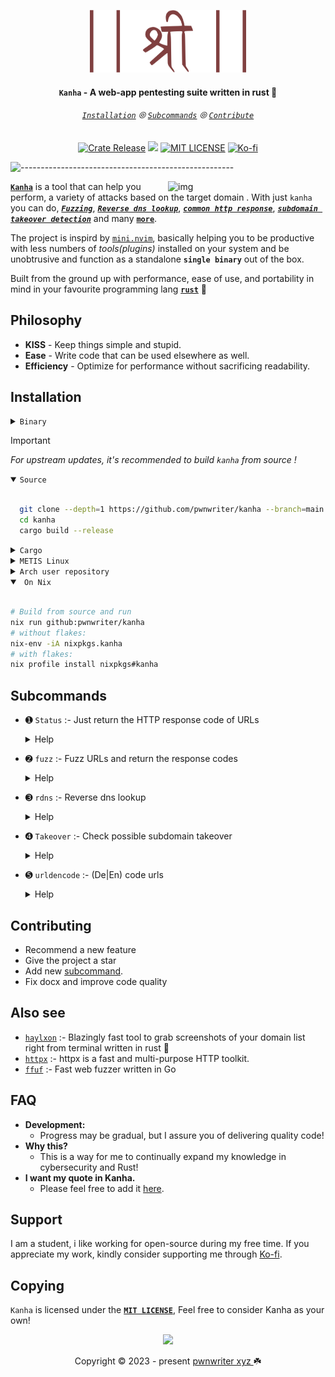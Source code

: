<p align="center"><img src="https://github.com/pwnwriter/kanha/blob/logos/shree.svg" width="250px" height="100px" >
<h4 align="center"><strong><code>Kanha</code></strong> - A web-app pentesting suite written in rust 🦀</h4> </h6>

<h6 align="center">
  <a href="https://github.com/pwnwriter/kanha#-installation"><code>Installation</code></a>
  ⦾
  <a href="https://github.com/pwnwriter/kanha#-Subcommands"><code>Subcommands</code></a>
  ⦾
  <a href="https://github.com/pwnwriter/kanha#-contributing"><code>Contribute</code></a>
 </h6>
<p align="center">
<a href="https://crates.io/crates/kanha/"><img src="https://img.shields.io/crates/v/kanha?style=flat&amp;labelColor=56534b&amp;color=c1c1b6&amp;logo=Rust&amp;logoColor=white" alt="Crate Release"></a>
<a href="https://github.com/pwnwriter/kanha/issues"><img src="https://img.shields.io/github/issues/pwnwriter/kanha.svg?style=flat-square&label=Issues&color=d77982"></a>
<a href="https://github.com/pwnwriter/pwnwriter/blob/main/LICENSE"><img src="https://img.shields.io/badge/License-MIT-white.svg" alt="MIT LICENSE"></a>
<a href="https://ko-fi.com/pwnwriter"><img src="https://img.shields.io/badge/support-pwnwriter%20-pink?logo=kofi&logoColor=white" alt="Ko-fi"></a>

![-----------------------------------------------------][line]

<img src="https://github.com/pwnwriter/kanha/assets/90331517/7fbabb20-44bf-4d34-9602-fad6e0487b5e" alt="img" align="right" width="50%"></p>
    
[**`Kanha`**](/) is a tool that can help you perform, a variety of attacks based on the target domain . With just `kanha` you can do, [***`Fuzzing`***][wiki-fuzzing], [***`Reverse dns lookup`***][wiki-dns-lookup], [***`common http response`***][wiki-http], [***`subdomain takeover detection`***][wiki-subdomain] and many [**`more`**][commands]. 

The project is inspird by [`mini.nvim`][mini], basically helping you to be productive with less numbers of *tools(plugins)* installed on your system and be unobtrusive and function as a standalone **`single binary`** out of the box.

Built from the ground up with performance, ease of use, and portability in mind in your favourite programming lang [**`rust`**][rust] 💝

## Philosophy

- **KISS** - Keep things simple and stupid.
- **Ease** - Write code that can be used elsewhere as well.
- **Efficiency** - Optimize for performance without sacrificing readability.

## Installation 
    
  <details> <summary><code>Binary </code></summary>
    &nbsp;

  - *Manual* : You can directly download the binary of your arch from [**releases**][releases] and run it.
  - *One liner* : Run this script, requires `jq`,`curl`, `tar` & `wget`
   ```bash
wget -qO- "$(curl -qfsSL "https://api.github.com/repos/pwnwriter/kanha/releases/latest" | jq -r '.assets[].browser_download_url' | grep -Ei "$(uname -m).*$(uname -s).*musl" | grep -v "\.sha")" | tar -xzf - --strip-components=1
./kanha -h
``` 
  </details>

> [!IMPORTANT]
> *_For upstream updates, it's recommended to build `kanha` from source !_*

<details open> <summary><code>Source </code></summary>
&nbsp;

   
  ```bash
    git clone --depth=1 https://github.com/pwnwriter/kanha --branch=main
    cd kanha
    cargo build --release
  ``` 

</details>

<details> <summary><code>Cargo </code></summary>

- Using [crates.io][crate]
  ```bash
  cargo install kanha
  ```
- Using [binstall][binstall]
  ```bash
  cargo binstall kanha
  ```

  > **Note** ⚠️
  > This requires a working setup of rust/cargo & binstall.
</details>

<details> <summary><code>METIS Linux </code></summary>
&nbsp;
  
  ```bash
  sudo/doas pacman -Syyy kanha
  ```

</details>

<details> <summary><code>Arch user repository </code></summary>
&nbsp;
  
  ```bash
  paru/yay -S kanha-git
  ```

</details>


<details open> <summary><code> On Nix  </code></summary>
&nbsp;
  
  ```bash
# Build from source and run
  nix run github:pwnwriter/kanha
# without flakes:
 nix-env -iA nixpkgs.kanha
# with flakes:
 nix profile install nixpkgs#kanha
  ```

</details>


## Subcommands
- ➊ `Status` :- Just return the HTTP response code of URLs

  <details>
  <summary>Help</summary>
  &nbsp;

  ```bash
  $ kanha status -h
  Just return the HTTP response code of URLs

  Usage: kanha status [OPTIONS]

  Options:
    -f, --filename <FILENAME>  A file containing multiple urls
    -t, --tasks <TASKS>        Define the maximum concurrent tasks [default: 20]
        --stdin                Reads input from the standard in
        --exclude <EXCLUDE>    Define your status code for selective exclusion
    -h, --help                 Print help
    -V, --version              Print version

  ```

</details>

- ➋  `fuzz` :- Fuzz URLs and return the response codes
    
  <details>
  <summary>Help</summary>
  &nbsp;
    
  ```bash
  $ kanha fuzz -h
  Fuzz a URL and return the response codes

  Usage: kanha fuzz [OPTIONS] --payloads <PAYLOADS>

  Options:
    -p, --payloads <PAYLOADS>    A file containing a list of payloads
    -u, --url <URL>              A single url
    -f, --file-path <FILE_PATH>  Path of the file containing multiple urls
    -t, --tasks <TASKS>          Define the maximum concurrent tasks [default: 20]
        --exclude <EXCLUDE>      Define your status code for selective exclusion
        --stdin                  Reads input from the standard in
    -h, --help                   Print help
    -V, --version                Print version

  ```
  </details>

- ➌ `rdns` :- Reverse dns lookup
    <details>
  <summary>Help</summary>  
  &nbsp;
      
  ```bash
  
  $ kanha rdns  -h
  Reverse dns lookup

  Usage: kanha rdns [OPTIONS] --filename <FILENAME>

  Options:
    -f, --filename <FILENAME>  a file containing a list of possible wordlists
        --stdin                Reads input from the standard in
    -h, --help                 Print help
    -V, --version              Print version
  ```
</details>

- ➍ `Takeover` :- Check possible subdomain takeover
    <details>
  <summary>Help</summary>  
  &nbsp;
      
  ```bash
  $ kanha takeover -h
  Check possible subdomain takeover vulnerability

  Usage: kanha takeover [OPTIONS]

  Options:
    -u, --url <URL>              A single url
    -f, --file-path <FILE_PATH>  Path of the file containing multiple urls
    -j, --json-file <JSON_FILE>  A json file containing signature values of different services
        --stdin                  Reads input from the standard in
    -h, --help                   Print help
    -V, --version                Print version

  ```
    </details>


- ➎ `urldencode` :- (De|En) code urls
  <details>
  <summary> Help</summary>  
  &nbsp;
      
  ```bash
  $ kanha urldencode -h
  (De|En) code urls

  Usage: kanha urldencode [OPTIONS]
  
  Options:
        --encode <ENCODE>  Provide a url to encode
        --decode <DECODE>  Provide a url to dencode
    -h, --help             Print help
    -V, --version          Print version
  
  ```
</details>



<!--  ➏ ➐ ➑ ➒ -->

## Contributing
  - Recommend a new feature
  - Give the project a star
  - Add new [subcommand][commands].
  - Fix docx and improve code quality

## Also see 
- [`haylxon`][haylxon] :- Blazingly fast tool to grab screenshots of your domain list right from terminal written in rust 🦀
- [`httpx`][httpx] :- httpx is a fast and multi-purpose HTTP toolkit.
- [`ffuf`][ffuf] :- Fast web fuzzer written in Go

## FAQ 
 
- **Development:**
  - Progress may be gradual, but I assure you of delivering quality code!
- **Why this?**
  - This is a way for me to continually expand my knowledge in cybersecurity and Rust!
- **I want my quote in Kanha.**
  - Please feel free to add it [here][splash].

## Support
I am a student, i like working for open-source during my free time. If you appreciate my work, kindly consider supporting me through [Ko-fi][Ko-Fi].

## Copying 
 `Kanha` is licensed under the [**`MIT LICENSE`**][license], Feel free to consider Kanha as your own!
 

<!-- Links -->

[license]:/LICENSE
[splash]:/src/interface/splashes.rs
[commands]:/src/commands
[releases]:https://github.com/pwnwriter/kanha/releases

[line]:https://github.com/pwnwriter/haylxon/blob/readme-assets/colored.png

[Ko-Fi]:https://ko-fi.com/pwnwriter
[haylxon]:https://github.com/pwnwriter/haylxon

[ffuf]:https://github.com/ffuf/ffuf
[httpx]:https://github.com/projectdiscovery/httpx

[crate]:https://crates.io/crates/kanha
[binstall]:https://github.com/cargo-bins/cargo-binstall
[mini]:https://github.com/echasnovski/mini.nvim
[rust]:https://www.rust-lang.org

[wiki-fuzzing]:https://en.wikipedia.org/wiki/Fuzzing
[wiki-dns-lookup]:https://en.wikipedia.org/wiki/Reverse_DNS_lookup
[wiki-http]:https://en.wikipedia.org/wiki/List_of_HTTP_status_codes
[wiki-subdomain]:https://en.wikipedia.org/wiki/Domain_hijacking



<p align="center"><img src="https://raw.githubusercontent.com/catppuccin/catppuccin/main/assets/footers/gray0_ctp_on_line.svg?sanitize=true" /></p>
<p align="center">Copyright &copy; 2023 - present <a href="https://pwnwriter.xyz" target="_blank"> pwnwriter xyz </a> ☘️ </p>
